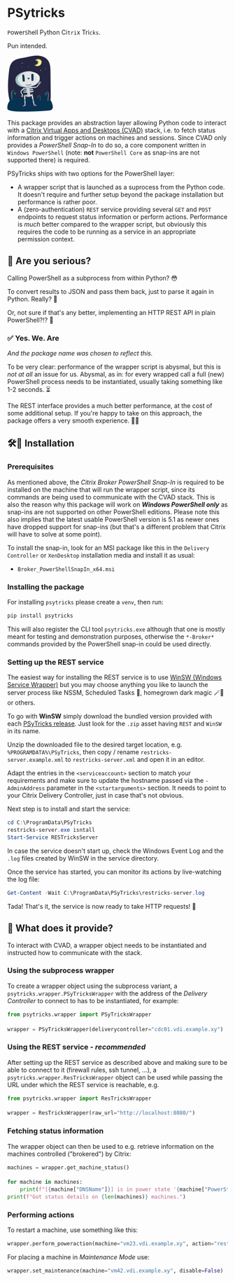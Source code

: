 # PSytricks

`P`ower`S`hell P`y`thon Ci`tri`x Tri`cks`.

Pun intended.

![logo](https://raw.githubusercontent.com/imcf/psytricks/main/resources/images/logo.png)

This package provides an abstraction layer allowing Python code to interact with
a [Citrix Virtual Apps and Desktops (CVAD)][www_cvad] stack, i.e. to fetch
status information and trigger actions on machines and sessions. Since CVAD only
provides a *PowerShell Snap-In* to do so, a core component written in `Windows
PowerShell` (note: **not** `PowerShell Core` as snap-ins are not supported
there) is required.

PSyTricks ships with two options for the PowerShell layer:

* A wrapper script that is launched as a suprocess from the Python code. It
  doesn't require and further setup beyond the package installation but
  performance is rather poor.
* A (zero-authentication) `REST` service providing several `GET` and `POST`
  endpoints to request status information or perform actions. Performance is
  *much* better compared to the wrapper script, but obviously this requires the
  code to be running as a service in an appropriate permission context.

## 🤯 Are you serious?

Calling PowerShell as a subprocess from within Python? 😳

To convert results to JSON and pass them back, just to parse it again in Python.
Really? 🧐

Or, not sure if that's any better, implementing an HTTP REST API in plain
PowerShell?!? 🫣

### ✅ Yes. We. Are

*And the package name was chosen to reflect this.*

To be very clear: performance of the wrapper script is abysmal, but this is *not
at all* an issue for us. Abysmal, as in: for every wrapped call a full (new)
PowerShell process needs to be instantiated, usually taking something like 1-2
seconds. ⏳

The REST interface provides a much better performance, at the cost of some
additional setup. If you're happy to take on this approach, the package offers a
very smooth experience. 🎢🎡

## 🛠🚧 Installation

### Prerequisites

As mentioned above, the *Citrix Broker PowerShell Snap-In* is required to be
installed on the machine that will run the wrapper script, since its commands
are being used to communicate with the CVAD stack. This is also the reason why
this package will work on ***Windows PowerShell only*** as snap-ins are not
supported on other PowerShell editions. Please note this also implies that the
latest usable PowerShell version is 5.1 as newer ones have dropped support for
snap-ins (but that's a different problem that Citrix will have to solve at some
point).

To install the snap-in, look for an MSI package like this in the `Delivery
Controller` or `XenDesktop` installation media and install it as usual:

* `Broker_PowerShellSnapIn_x64.msi`

### Installing the package

For installing `psytricks` please create a `venv`, then run:

```bash
pip install psytricks
```

This will also register the CLI tool `psytricks.exe` although that one is mostly
meant for testing and demonstration purposes, otherwise the `*-Broker*` commands
provided by the PowerShell snap-in could be used directly.

### Setting up the REST service

The easiest way for installing the REST service is to use [WinSW (Windows
Service Wrapper)][www_winsw] but you may choose anything you like to launch the
server process like NSSM, Scheduled Tasks 📅, homegrown dark magic 🪄🔮 or
others.

To go with **WinSW** simply download the bundled version provided with each
[PSyTricks release][www_releases]. Just look for the `.zip` asset having `REST`
and `WinSW` in its name.

Unzip the downloaded file to the desired target location, e.g.
`%PROGRAMDATA%\PSyTricks`, then copy / rename `restricks-server.example.xml` to
`restricks-server.xml` and open it in an editor.

Adapt the entries in the `<serviceaccount>` section to match your requirements
and make sure to update the hostname passed via the `-AdminAddress` parameter in
the `<startarguments>` section. It needs to point to your Citrix Delivery
Controller, just in case that's not obvious.

Next step is to install and start the service:

```PowerShell
cd C:\ProgramData\PSyTricks
restricks-server.exe isntall
Start-Service RESTricksServer
```

In case the service doesn't start up, check the Windows Event Log and the `.log`
files created by WinSW in the service directory.

Once the service has started, you can monitor its actions by live-watching the
log file:

```PowerShell
Get-Content -Wait C:\ProgramData\PSyTricks\restricks-server.log
```

Tada! That's it, the service is now ready to take HTTP requests! 🎉

## 🎪 What does it provide?

To interact with CVAD, a wrapper object needs to be
instantiated and instructed how to communicate with the stack.

### Using the subprocess wrapper

To create a wrapper object using the subprocess variant, a
`psytricks.wrapper.PSyTricksWrapper` with the address of the *Delivery
Controller* to connect to has to be instantiated, for example:

```Python
from psytricks.wrapper import PSyTricksWrapper

wrapper = PSyTricksWrapper(deliverycontroller="cdc01.vdi.example.xy")
```

### Using the REST service - *recommended*

After setting up the REST service as described above and making sure to be able
to connect to it (firewall rules, ssh tunnel, ...), a
`psytricks.wrapper.ResTricksWrapper` object can be used while passing the URL
under which the REST service is reachable, e.g.

```Python
from psytricks.wrapper import ResTricksWrapper

wrapper = ResTricksWrapper(raw_url="http://localhost:8080/")
```

### Fetching status information

The wrapper object can then be used to e.g. retrieve information on the machines
controlled ("brokered") by Citrix:

```Python
machines = wrapper.get_machine_status()

for machine in machines:
    print(f"[{machine["DNSName"]}] is in power state '{machine["PowerState"]}'")
print(f"Got status details on {len(machines)} machines.")
```

### Performing actions

To restart a machine, use something like this:

```Python
wrapper.perform_poweraction(machine="vm23.vdi.example.xy", action="restart")
```

For placing a machine in *Maintenance Mode* use:

```Python
wrapper.set_maintenance(machine="vm42.vdi.example.xy", disable=False)
```

[www_cvad]: https://docs.citrix.com/en-us/citrix-virtual-apps-desktops
[www_winsw]: https://github.com/winsw/winsw
[www_releases]: https://github.com/imcf/psytricks/releases

